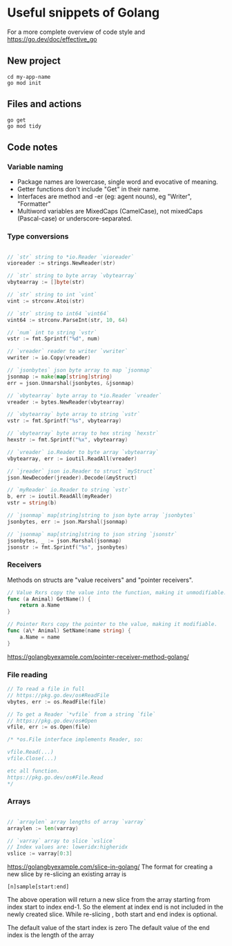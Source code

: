 # Useful snippets of Golang

For a more complete overview of code style and
https://go.dev/doc/effective_go

## New project

    cd my-app-name
    go mod init

## Files and actions

    go get
    go mod tidy

## Code notes

### Variable naming

 * Package names are lowercase, single word and evocative of meaning.
 * Getter functions don't include "Get" in their name.
 * Interfaces are method and -er (eg: agent nouns), eg "Writer", "Formatter"
 * Multiword variables are MixedCaps (CamelCase), not mixedCaps (Pascal-case) or underscore-separated.

### Type conversions

```go

// `str` string to *io.Reader `vioreader`
vioreader := strings.NewReader(str)

// `str` string to byte array `vbytearray`
vbytearray := []byte(str)

// `str` string to int `vint`
vint := strconv.Atoi(str)

// `str` string to int64 `vint64`
vint64 := strconv.ParseInt(str, 10, 64)

// `num` int to string `vstr`
vstr := fmt.Sprintf("%d", num)

// `vreader` reader to writer `vwriter`
vwriter := io.Copy(vreader)

// `jsonbytes` json byte array to map `jsonmap`
jsonmap := make(map[string]string)
err = json.Unmarshal(jsonbytes, &jsonmap)

// `vbytearray` byte array to *io.Reader `vreader`
vreader := bytes.NewReader(vbytearray)

// `vbytearray` byte array to string `vstr`
vstr := fmt.Sprintf("%s", vbytearray)

// `vbytearray` byte array to hex string `hexstr`
hexstr := fmt.Sprintf("%x", vbytearray)

// `vreader` io.Reader to byte array `vbytearray`
vbytearray, err := ioutil.ReadAll(vreader)

// `jreader` json io.Reader to struct `myStruct`
json.NewDecoder(jreader).Decode(&myStruct)

// `myReader` io.Reader to string `vstr`
b, err := ioutil.ReadAll(myReader)
vstr = string(b)

// `jsonmap` map[string]string to json byte array `jsonbytes`
jsonbytes, err := json.Marshal(jsonmap)

// `jsonmap` map[string]string to json string `jsonstr`
jsonbytes, _ := json.Marshal(jsonmap)
jsonstr := fmt.Sprintf("%s", jsonbytes)

```

### Receivers

Methods on structs are "value receivers" and "pointer receivers".

```go
// Value Rxrs copy the value into the function, making it unmodifiable.
func (a Animal) GetName() {
    return a.Name
}

// Pointer Rxrs copy the pointer to the value, making it modifiable.
func (a\* Animal) SetName(name string) {
    a.Name = name
}
```

https://golangbyexample.com/pointer-receiver-method-golang/

### File reading

```go
// To read a file in full
// https://pkg.go.dev/os#ReadFile
vbytes, err := os.ReadFile(file)

// To get a Reader `*vfile` from a string `file`
// https://pkg.go.dev/os#Open
vfile, err := os.Open(file)

/* *os.File interface implements Reader, so:

vfile.Read(...)
vfile.Close(...)

etc all function.
https://pkg.go.dev/os#File.Read
*/

```

### Arrays

```go

// `arraylen` array lengths of array `varray`
arraylen := len(varray)

// `varray` array to slice `vslice`
// Index values are: loweridx:higheridx
vslice := varray[0:3]

```

https://golangbyexample.com/slice-in-golang/
The format for creating a new slice by re-slicing an existing array is

`[n]sample[start:end]`

The above operation will return a new slice from the array starting from index start to index end-1. So the element at index end is not included in the newly created slice. While re-slicing , both start and end index is optional.

The default value of the start index is zero
The default value of the end index is the length of the array
